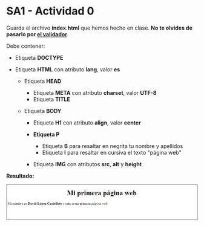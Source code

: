 # SA1 - Actividad 0

Guarda el archivo **index.html** que hemos hecho en clase. **No te olvides de pasarlo por [el validador](https://validator.w3.org/)**.

Debe contener:

*   Etiqueta **DOCTYPE**
*   Etiqueta **HTML** con atributo **lang**, valor **es**

    *   Etiqueta **HEAD**

        *   Etiqueta **META** con atributo **charset**, valor **UTF-8**
        *   Etiqueta **TITLE**

    *   Etiqueta **BODY**

        *   Etiqueta **H1** con atributo **align**, valor **center**
        *   **Etiqueta P**

            *   Etiqueta **B** para resaltar en negrita tu nombre y apellidos
            *   Etiqueta **I** para resaltar en cursiva el texto "página web"
        * Etiqueta **IMG** con atributos **src**, **alt** y **height**

**Resultado:**

<img src="./primera-web.PNG" alt="Primera web" style="border: 1px solid  gray;">